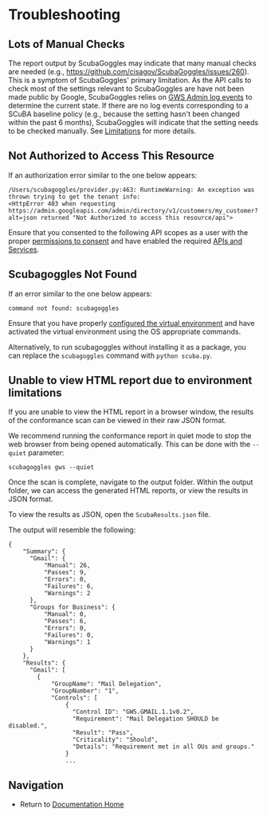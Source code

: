 # Troubleshooting

## Lots of Manual Checks
The report output by ScubaGoggles may indicate that many manual checks are needed (e.g., https://github.com/cisagov/ScubaGoggles/issues/260). This is a symptom of ScubaGoggles' primary limitation. As the API calls to check most of the settings relevant to ScubaGoggles are have not been made public by Google, ScubaGoggles relies on [GWS Admin log events](https://support.google.com/a/answer/4579579?hl=en) to determine the current state. If there are no log events corresponding to a SCuBA baseline policy (e.g., because the setting hasn't been changed within the past 6 months), ScubaGoggles will indicate that the setting needs to be checked manually. See [Limitations](/docs/usage/Limitations.md) for more details.

## Not Authorized to Access This Resource

If an authorization error similar to the one below appears:
```
/Users/scubagoggles/provider.py:463: RuntimeWarning: An exception was thrown trying to get the tenant info:
<HttpError 403 when requesting https://admin.googleapis.com/admin/directory/v1/customers/my_customer?alt=json returned "Not Authorized to access this resource/api">
```
Ensure that you consented to the following API scopes as a user with the proper [permissions to consent](/docs/prerequisites/Prerequisites.md#permissions) and have enabled the required [APIs and Services](/docs/authentication/OAuth.md).

## Scubagoggles Not Found
If an error similar to the one below appears:
```
command not found: scubagoggles
```

Ensure that you have properly [configured the virtual environment](/docs/installation/DownloadAndInstall.md#installing-in-a-virtual-environment) and have activated the virtual environment using the OS appropriate commands.

Alternatively, to run scubagoggles without installing it as a package, you can replace the `scubagoggles` command with `python scuba.py`.


## Unable to view HTML report due to environment limitations

If you are unable to view the HTML report in a browser window, the results of the conformance scan can be viewed in their raw JSON format.

We recommend running the conformance report in quiet mode to stop the web browser from being opened automatically. This can be done with the `--quiet` parameter:

```scubagoggles gws --quiet```

Once the scan is complete, navigate to the output folder. Within the output folder, we can access the generated HTML reports, or view the results in JSON format.

To view the results as JSON, open the `ScubaResults.json` file.

The output will resemble the following:
```
{
    "Summary": {
      "Gmail": {
          "Manual": 26,
          "Passes": 9,
          "Errors": 0,
          "Failures": 6,
          "Warnings": 2
      },
      "Groups for Business": {
          "Manual": 0,
          "Passes": 6,
          "Errors": 0,
          "Failures": 0,
          "Warnings": 1
      }
    },
    "Results": {
      "Gmail": [
        {
            "GroupName": "Mail Delegation",
            "GroupNumber": "1",
            "Controls": [
                {
                  "Control ID": "GWS.GMAIL.1.1v0.2",
                  "Requirement": "Mail Delegation SHOULD be disabled.",
                  "Result": "Pass",
                  "Criticality": "Should",
                  "Details": "Requirement met in all OUs and groups."
                }
                ...
```

## Navigation
- Return to [Documentation Home](/README.md)
